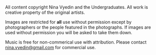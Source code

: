 All content copyright Nina Vyedin and the Undergraduates. All work is creative property of the original artists.

Images are restricted for **all** use without permission except by photographers or the people featured in the photographs. If images are used without permission you will be asked to take them down.

Music is free for non-commerical use with attribution. Please contact nina.vyedin@gmail.com for commercial use.
